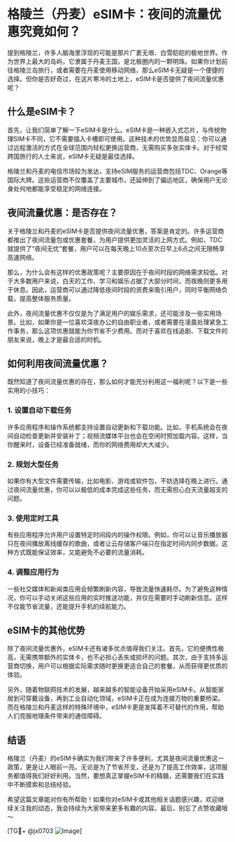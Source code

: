 # 格陵兰（丹麦）eSIM卡：夜间的流量优惠究竟如何？

提到格陵兰，许多人脑海里浮现的可能是那片广袤无垠、白雪皑皑的极地世界。作为世界上最大的岛屿，它隶属于丹麦王国，是北极圈内的一颗明珠。如果你计划前往格陵兰岛旅行，或者需要在丹麦使用移动网络，那么eSIM卡无疑是一个便捷的选择。但你是否好奇过，在这片寒冷的土地上，eSIM卡是否提供了夜间流量优惠呢？

## 什么是eSIM卡？

首先，让我们简单了解一下eSIM卡是什么。eSIM卡是一种嵌入式芯片，与传统物理SIM卡不同，它不需要插入卡槽即可使用。这种技术的优势显而易见：你可以通过远程激活的方式在全球范围内轻松更换运营商，无需购买多张实体卡。对于经常跨国旅行的人士来说，eSIM卡无疑是最佳选择。

格陵兰和丹麦的电信市场较为发达，支持eSIM服务的运营商包括TDC、Orange等国际大牌。这些运营商不仅覆盖了主要城市，还延伸到了偏远地区，确保用户无论身处何地都能享受稳定的网络连接。

## 夜间流量优惠：是否存在？

关于格陵兰和丹麦的eSIM卡是否提供夜间流量优惠，答案是肯定的。许多运营商都推出了夜间流量包或优惠套餐，为用户提供更加灵活的上网方式。例如，TDC就提供了“夜间无忧”套餐，用户可以在每天晚上10点至次日早上6点之间无限畅享高速网络。

那么，为什么会有这样的优惠政策呢？主要原因在于夜间时段的网络需求较低。对于大多数用户来说，白天的工作、学习和娱乐占据了大部分时间，而夜晚则更多用于休息。因此，运营商可以通过降低夜间时段的资费来吸引用户，同时平衡网络负载，提高整体服务质量。

此外，夜间流量优惠不仅仅是为了满足用户的娱乐需求，还可能涉及一些实用场景。比如，如果你是一位喜欢深夜办公的自由职业者，或者需要在凌晨处理紧急工作事务，那么这项优惠就能为你节省不少费用。而对于喜欢在线追剧、下载文件的朋友来说，晚上才是最合适的时机。

## 如何利用夜间流量优惠？

既然知道了夜间流量优惠的存在，那么如何才能充分利用这一福利呢？以下是一些实用的小技巧：

### 1. 设置自动下载任务
许多应用程序和操作系统都支持设置自动更新和下载功能。比如，手机系统会在夜间自动检查更新并安装补丁；视频流媒体平台也会在空闲时预加载内容。这样，当你醒来时，设备已经准备就绪，而你的网络费用却大大减少。

### 2. 规划大型任务
如果你有大型文件需要传输，比如电影、游戏或软件包，不妨选择在晚上进行。通过夜间流量优惠，你可以以极低的成本完成这些任务，而无需担心白天流量超支的问题。

### 3. 使用定时工具
有些应用程序允许用户设置特定时间段内的操作权限。例如，你可以让音乐播放器只在夜间播放离线缓存的歌曲，或者让云存储客户端只在指定时间内同步数据。这种方式既能保证效率，又能避免不必要的流量消耗。

### 4. 调整应用行为
一些社交媒体和新闻类应用会频繁刷新内容，导致流量快速耗尽。为了避免这种情况，你可以手动关闭这些应用的实时推送功能，并仅在需要时手动刷新信息。这样不仅能节省流量，还能提升手机的续航能力。

## eSIM卡的其他优势

除了夜间流量优惠外，eSIM卡还有诸多优点值得我们关注。首先，它的便携性极高，无需携带额外的实体卡，也不必担心丢失或损坏的问题。其次，由于支持多运营商切换，用户可以根据实际需求随时更换更适合自己的套餐，从而获得更优质的体验。

另外，随着物联网技术的发展，越来越多的智能设备开始采用eSIM卡。从智能家居到可穿戴设备，再到工业自动化领域，eSIM卡正在成为连接万物的重要桥梁。而在格陵兰和丹麦这样的特殊环境中，eSIM卡更是发挥着不可替代的作用，帮助人们克服地理条件带来的通信障碍。

## 结语

格陵兰（丹麦）的eSIM卡确实为我们带来了许多便利，尤其是夜间流量优惠这一政策，更是让人眼前一亮。无论是为了节省开支，还是为了提高工作效率，这项服务都值得我们好好利用。当然，要想真正掌握eSIM卡的精髓，还需要我们在实践中不断摸索和总结经验。

希望这篇文章能对你有所帮助！如果你对eSIM卡或其他相关话题感兴趣，欢迎继续关注我的动态，我会持续为大家带来更多有趣的内容。最后，别忘了点赞收藏哦～

[TG💪+ @jx0703 ![Image](https://github.com/user-attachments/assets/dbca1d08-cadb-493c-b0ec-ad6f7a83f270)]